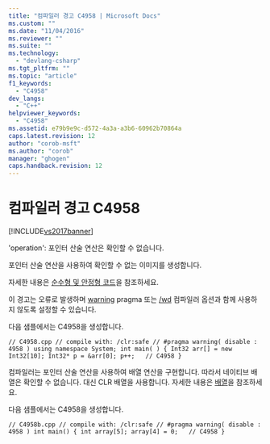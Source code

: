 ```yaml
---
title: "컴파일러 경고 C4958 | Microsoft Docs"
ms.custom: ""
ms.date: "11/04/2016"
ms.reviewer: ""
ms.suite: ""
ms.technology: 
  - "devlang-csharp"
ms.tgt_pltfrm: ""
ms.topic: "article"
f1_keywords: 
  - "C4958"
dev_langs: 
  - "C++"
helpviewer_keywords: 
  - "C4958"
ms.assetid: e79b9e9c-d572-4a3a-a3b6-60962b70864a
caps.latest.revision: 12
author: "corob-msft"
ms.author: "corob"
manager: "ghogen"
caps.handback.revision: 12
---
```

# 컴파일러 경고 C4958
[!INCLUDE[vs2017banner](../../assembler/inline/includes/vs2017banner.md)]

'operation': 포인터 산술 연산은 확인할 수 없습니다.  
  
 포인터 산술 연산을 사용하여 확인할 수 없는 이미지를 생성합니다.  
  
 자세한 내용은 [순수형 및 안정형 코드](../../dotnet/pure-and-verifiable-code-cpp-cli.md)을 참조하세요.  
  
 이 경고는 오류로 발생하며 [warning](../../preprocessor/warning.md) pragma 또는 [\/wd](../../build/reference/compiler-option-warning-level.md) 컴파일러 옵션과 함께 사용하지 않도록 설정할 수 있습니다.  
  
 다음 샘플에서는 C4958을 생성합니다.  
  
```  
// C4958.cpp // compile with: /clr:safe // #pragma warning( disable : 4958 ) using namespace System; int main( ) { Int32 arr[] = new Int32[10]; Int32* p = &arr[0]; p++;   // C4958 }  
```  
  
 컴파일러는 포인터 산술 연산을 사용하여 배열 연산을 구현합니다. 따라서 네이티브 배열은 확인할 수 없습니다. 대신 CLR 배열을 사용합니다. 자세한 내용은 [배열](../../windows/arrays-cpp-component-extensions.md)을 참조하세요.  
  
 다음 샘플에서는 C4958을 생성합니다.  
  
```  
// C4958b.cpp // compile with: /clr:safe // #pragma warning( disable : 4958 ) int main() { int array[5]; array[4] = 0;   // C4958 }  
```